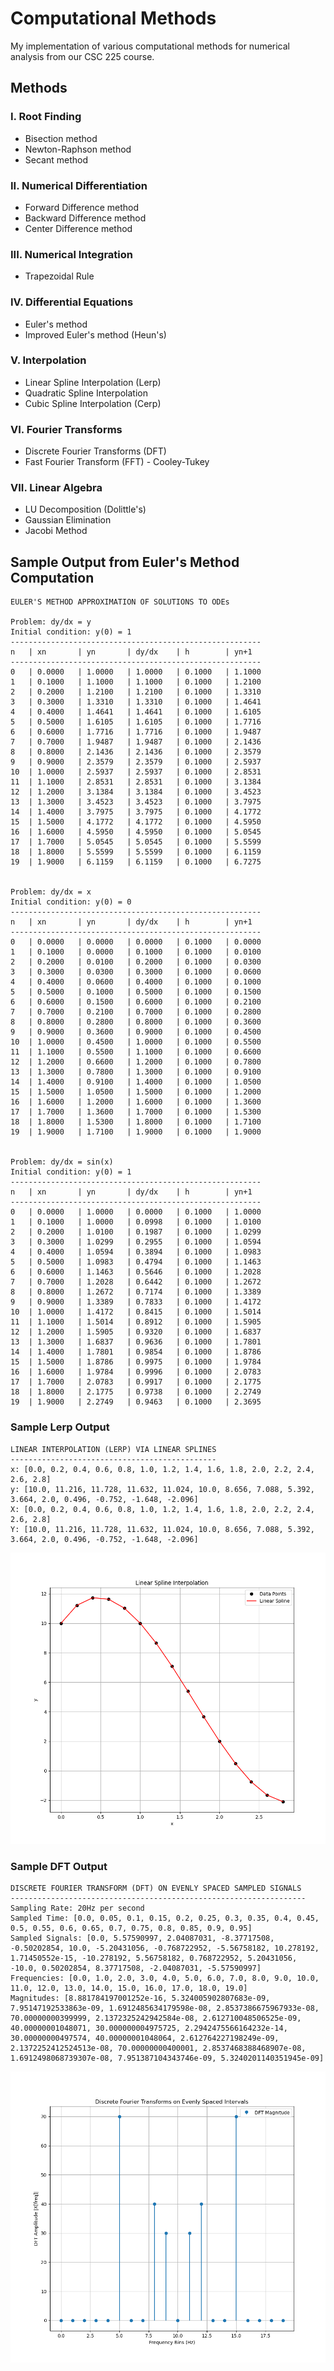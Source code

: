 # Computational Methods

My implementation of various computational methods for numerical analysis from our CSC 225 course.

## Methods

### I. Root Finding

-   Bisection method
-   Newton-Raphson method
-   Secant method

### II. Numerical Differentiation

-   Forward Difference method
-   Backward Difference method
-   Center Difference method

### III. Numerical Integration

-   Trapezoidal Rule

### IV. Differential Equations

-   Euler's method
-   Improved Euler's method (Heun's)

### V. Interpolation

-   Linear Spline Interpolation (Lerp)
-   Quadratic Spline Interpolation
-   Cubic Spline Interpolation (Cerp)

### VI. Fourier Transforms

-   Discrete Fourier Transforms (DFT)
-   Fast Fourier Transform (FFT) - Cooley-Tukey

### VII. Linear Algebra

- LU Decomposition (Dolittle's)
- Gaussian Elimination
- Jacobi Method

## Sample Output from Euler's Method Computation

```
EULER'S METHOD APPROXIMATION OF SOLUTIONS TO ODEs

Problem: dy/dx = y
Initial condition: y(0) = 1
--------------------------------------------------------
n   | xn       | yn       | dy/dx    | h        | yn+1
--------------------------------------------------------
0   | 0.0000   | 1.0000   | 1.0000   | 0.1000   | 1.1000
1   | 0.1000   | 1.1000   | 1.1000   | 0.1000   | 1.2100
2   | 0.2000   | 1.2100   | 1.2100   | 0.1000   | 1.3310
3   | 0.3000   | 1.3310   | 1.3310   | 0.1000   | 1.4641
4   | 0.4000   | 1.4641   | 1.4641   | 0.1000   | 1.6105
5   | 0.5000   | 1.6105   | 1.6105   | 0.1000   | 1.7716
6   | 0.6000   | 1.7716   | 1.7716   | 0.1000   | 1.9487
7   | 0.7000   | 1.9487   | 1.9487   | 0.1000   | 2.1436
8   | 0.8000   | 2.1436   | 2.1436   | 0.1000   | 2.3579
9   | 0.9000   | 2.3579   | 2.3579   | 0.1000   | 2.5937
10  | 1.0000   | 2.5937   | 2.5937   | 0.1000   | 2.8531
11  | 1.1000   | 2.8531   | 2.8531   | 0.1000   | 3.1384
12  | 1.2000   | 3.1384   | 3.1384   | 0.1000   | 3.4523
13  | 1.3000   | 3.4523   | 3.4523   | 0.1000   | 3.7975
14  | 1.4000   | 3.7975   | 3.7975   | 0.1000   | 4.1772
15  | 1.5000   | 4.1772   | 4.1772   | 0.1000   | 4.5950
16  | 1.6000   | 4.5950   | 4.5950   | 0.1000   | 5.0545
17  | 1.7000   | 5.0545   | 5.0545   | 0.1000   | 5.5599
18  | 1.8000   | 5.5599   | 5.5599   | 0.1000   | 6.1159
19  | 1.9000   | 6.1159   | 6.1159   | 0.1000   | 6.7275


Problem: dy/dx = x
Initial condition: y(0) = 0
--------------------------------------------------------
n   | xn       | yn       | dy/dx    | h        | yn+1
--------------------------------------------------------
0   | 0.0000   | 0.0000   | 0.0000   | 0.1000   | 0.0000
1   | 0.1000   | 0.0000   | 0.1000   | 0.1000   | 0.0100
2   | 0.2000   | 0.0100   | 0.2000   | 0.1000   | 0.0300
3   | 0.3000   | 0.0300   | 0.3000   | 0.1000   | 0.0600
4   | 0.4000   | 0.0600   | 0.4000   | 0.1000   | 0.1000
5   | 0.5000   | 0.1000   | 0.5000   | 0.1000   | 0.1500
6   | 0.6000   | 0.1500   | 0.6000   | 0.1000   | 0.2100
7   | 0.7000   | 0.2100   | 0.7000   | 0.1000   | 0.2800
8   | 0.8000   | 0.2800   | 0.8000   | 0.1000   | 0.3600
9   | 0.9000   | 0.3600   | 0.9000   | 0.1000   | 0.4500
10  | 1.0000   | 0.4500   | 1.0000   | 0.1000   | 0.5500
11  | 1.1000   | 0.5500   | 1.1000   | 0.1000   | 0.6600
12  | 1.2000   | 0.6600   | 1.2000   | 0.1000   | 0.7800
13  | 1.3000   | 0.7800   | 1.3000   | 0.1000   | 0.9100
14  | 1.4000   | 0.9100   | 1.4000   | 0.1000   | 1.0500
15  | 1.5000   | 1.0500   | 1.5000   | 0.1000   | 1.2000
16  | 1.6000   | 1.2000   | 1.6000   | 0.1000   | 1.3600
17  | 1.7000   | 1.3600   | 1.7000   | 0.1000   | 1.5300
18  | 1.8000   | 1.5300   | 1.8000   | 0.1000   | 1.7100
19  | 1.9000   | 1.7100   | 1.9000   | 0.1000   | 1.9000


Problem: dy/dx = sin(x)
Initial condition: y(0) = 1
--------------------------------------------------------
n   | xn       | yn       | dy/dx    | h        | yn+1
--------------------------------------------------------
0   | 0.0000   | 1.0000   | 0.0000   | 0.1000   | 1.0000
1   | 0.1000   | 1.0000   | 0.0998   | 0.1000   | 1.0100
2   | 0.2000   | 1.0100   | 0.1987   | 0.1000   | 1.0299
3   | 0.3000   | 1.0299   | 0.2955   | 0.1000   | 1.0594
4   | 0.4000   | 1.0594   | 0.3894   | 0.1000   | 1.0983
5   | 0.5000   | 1.0983   | 0.4794   | 0.1000   | 1.1463
6   | 0.6000   | 1.1463   | 0.5646   | 0.1000   | 1.2028
7   | 0.7000   | 1.2028   | 0.6442   | 0.1000   | 1.2672
8   | 0.8000   | 1.2672   | 0.7174   | 0.1000   | 1.3389
9   | 0.9000   | 1.3389   | 0.7833   | 0.1000   | 1.4172
10  | 1.0000   | 1.4172   | 0.8415   | 0.1000   | 1.5014
11  | 1.1000   | 1.5014   | 0.8912   | 0.1000   | 1.5905
12  | 1.2000   | 1.5905   | 0.9320   | 0.1000   | 1.6837
13  | 1.3000   | 1.6837   | 0.9636   | 0.1000   | 1.7801
14  | 1.4000   | 1.7801   | 0.9854   | 0.1000   | 1.8786
15  | 1.5000   | 1.8786   | 0.9975   | 0.1000   | 1.9784
16  | 1.6000   | 1.9784   | 0.9996   | 0.1000   | 2.0783
17  | 1.7000   | 2.0783   | 0.9917   | 0.1000   | 2.1775
18  | 1.8000   | 2.1775   | 0.9738   | 0.1000   | 2.2749
19  | 1.9000   | 2.2749   | 0.9463   | 0.1000   | 2.3695
```

### Sample Lerp Output

```
LINEAR INTERPOLATION (LERP) VIA LINEAR SPLINES
----------------------------------------------
x: [0.0, 0.2, 0.4, 0.6, 0.8, 1.0, 1.2, 1.4, 1.6, 1.8, 2.0, 2.2, 2.4, 2.6, 2.8]
y: [10.0, 11.216, 11.728, 11.632, 11.024, 10.0, 8.656, 7.088, 5.392, 3.664, 2.0, 0.496, -0.752, -1.648, -2.096]
X: [0.0, 0.2, 0.4, 0.6, 0.8, 1.0, 1.2, 1.4, 1.6, 1.8, 2.0, 2.2, 2.4, 2.6, 2.8]
Y: [10.0, 11.216, 11.728, 11.632, 11.024, 10.0, 8.656, 7.088, 5.392, 3.664, 2.0, 0.496, -0.752, -1.648, -2.096]
```

![lerp](./figs/lerp-1.png)

### Sample DFT Output

```
DISCRETE FOURIER TRANSFORM (DFT) ON EVENLY SPACED SAMPLED SIGNALS
------------------------------------------------------------------
Sampling Rate: 20Hz per second
Sampled Time: [0.0, 0.05, 0.1, 0.15, 0.2, 0.25, 0.3, 0.35, 0.4, 0.45, 0.5, 0.55, 0.6, 0.65, 0.7, 0.75, 0.8, 0.85, 0.9, 0.95]
Sampled Signals: [0.0, 5.57590997, 2.04087031, -8.37717508, -0.50202854, 10.0, -5.20431056, -0.768722952, -5.56758182, 10.278192, 1.71450552e-15, -10.278192, 5.56758182, 0.768722952, 5.20431056, -10.0, 0.50202854, 8.37717508, -2.04087031, -5.57590997]
Frequencies: [0.0, 1.0, 2.0, 3.0, 4.0, 5.0, 6.0, 7.0, 8.0, 9.0, 10.0, 11.0, 12.0, 13.0, 14.0, 15.0, 16.0, 17.0, 18.0, 19.0]
Magnitudes: [8.881784197001252e-16, 5.324005902807683e-09, 7.95147192533863e-09, 1.6912485634179598e-08, 2.8537386675967933e-08, 70.00000000399999, 2.1372325242942584e-08, 2.612710048506525e-09, 40.00000001048071, 30.000000004975725, 2.2942475566164232e-14, 30.00000000497574, 40.00000001048064, 2.612764227198249e-09, 2.1372252412524513e-08, 70.00000000400001, 2.8537468388468907e-08, 1.6912498068739307e-08, 7.951387104343746e-09, 5.3240201140351945e-09]
```

![dft](./figs/dft.png)

